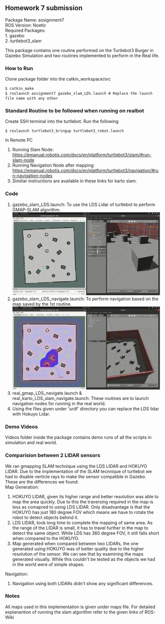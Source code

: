 ## Homework 7 submission

Package Name: assignment7<br>
ROS Version: Noetic<br>
Required Packages: <br>
	1. gazebo<br>
	2. turtlebot3_slam<br>

This package contains one routine performed on the Turtlebot3 Burger in Gazebo Simulation and two routines implemented to perform in the Real life.

### How to Run
Clone package folder into the catkin_workspace/src
```
$ catkin_make
$ roslaunch assignment7 gazebo_slam_LDS.launch # Replace the launch file name with any other
```
### Standard Routine to be followed when running on realbot
Create SSH terminal into the turtlebot. Run the following<br>
```
$ roslaunch turtlebot3_bringup turtlebot3_robot.launch
```
In Remote PC
1. Running Slam Node: https://emanual.robotis.com/docs/en/platform/turtlebot3/slam/#run-slam-node <br>
2. Running Navigation Node after mapping: https://emanual.robotis.com/docs/en/platform/turtlebot3/navigation/#run-navigation-nodes <br>
3. Similiar instructions are available in these links for karto slam.

### Code
1. gazebo_slam_LDS.launch: To use the LDS Lidar of turtlebot to perform GMAP-SLAM algorithm.
![](screenshot/gazebo_LDS_mapping.jpeg)
2. gazebo_slam_LDS_navigate.launch: To perform navigation based on the map saved by the 1st routine.
![](screenshot/gazebo_LDS_navigation.jpeg)
3. real_gmap_LDS_navigate.launch & real_karto_LDS_slam_navigate.launch: These routines are to launch navigation nodes for running in the real world.<br>
4. Using the files given under 'urdf' directory you can replace the LDS lidar with Hokuyo Lidar.

### Demo Videos
Videos folder inside the package contains demo runs of all the scripts in simulation and real world.

### Comparision between 2 LIDAR sensors
We ran gmapping SLAM technique using the LDS LIDAR and HOKUYO LIDAR. Due to the implementation of the SLAM tecnnique of turtlebot we had to disable verticle rays to make the sensor compatible in Gazebo. These are the differences we found: <br>
Map Generation: <br>
1. HOKUYO LIDAR, given its higher range and better resolution was able to map the area quickly. Due to this the traversing required in the map is less as comapred to using LDS LIDAR. Only disadvantage is that the HOKUYO has just 180 degree FOV which means we have to rotate the robot to detect objects behind it.
2. LDS LIDAR, took long time to complete the mapping of same area. As the range of the LIDAR is small, it has to travel further in the map to detect the same object. While LDS has 360 degree FOV, it still falls short when compared to the HOKUYO.
3. Map generated when compared between two LIDARs, the one generated using HOKUYO was of better quality due to the higher resolution of the sensor. We can see that by examining the maps generated visually. While this couldn't be tested as the objects we had in the world were of simple shapes.

Navigation: <br>
1. Navigation using both LIDARs didn't show any significant differences.

### Notes
All maps used in this implementation is given under maps file. For detailed explanantion of running the slam algorithm refer to the given links of ROS-Wiki
